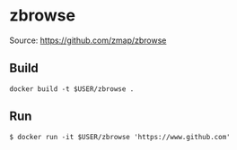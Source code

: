 # zbrowse
Source: https://github.com/zmap/zbrowse

## Build
```
docker build -t $USER/zbrowse .
```

## Run
```
$ docker run -it $USER/zbrowse 'https://www.github.com'
```

